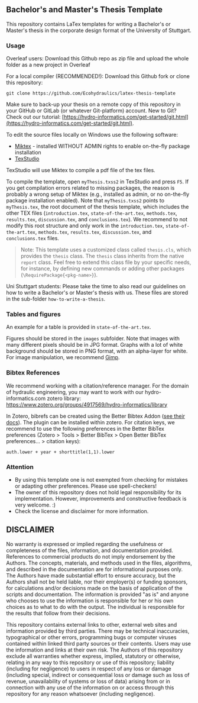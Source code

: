 ## Bachelor's and Master's Thesis Template
This repository contains LaTex templates for writing a Bachelor's or Master's thesis in the corporate design format of the University of Stuttgart. 

### Usage

Overleaf users: Download this Github repo as zip file and upload the whole folder as a new project in Overleaf

For a local compiler (RECOMMENDED!): Download this Github fork or clone this repository: 

```
git clone https://github.com/Ecohydraulics/latex-thesis-template
```

Make sure to back-up your thesis on a remote copy of this repository in your GitHub or GitLab (or whatever Git-platform) account. New to Git? Check out our tutorial: [https://hydro-informatics.com/get-started/git.html](https://hydro-informatics.com/get-started/git.html).

To edit the source files locally on Windows use the following software:

* [Miktex](https://miktex.org/) - installed WITHOUT ADMIN rights to enable on-the-fly package installation
* [TexStudio](https://www.texstudio.org/)

TexStudio will use Miktex to compile a pdf file of the tex files.

To compile the template, open `myThesis.txss2` in TexStudio and press `F5`. If you get compilation errors related to missing packages, the reason is probably a wrong setup of Miktex (e.g., installed as admin, or no on-the-fly package installation enabled). Note that `myThesis.txss2` points to `myThesis.tex`, the root document of the thesis template, which includes the other TEX files (`introduction.tex`, `state-of-the-art.tex`, `methods.tex`, `results.tex`, `discussion.tex`, and `conclusions.tex`). We recommend to not modify this root structure and only work in the `introduction.tex`, `state-of-the-art.tex`, `methods.tex`, `results.tex`, `discussion.tex`, and `conclusions.tex` files.

> Note: This template uses a customized class called `thesis.cls`, which provides the `thesis` class. The `thesis` class inherits from the native `report` class. Feel free to extend this class file by your specific needs, for instance, by defining new commands or adding other packages (`\RequirePackage{<pkg-name>}`).

Uni Stuttgart students: Please take the time to also read our guidelines on how to write a Bachelor's or Master's thesis with us. These files are stored in the sub-folder `how-to-write-a-thesis`.

### Tables and figures

An example for a table is provided in `state-of-the-art.tex`.

Figures should be stored in the `images` subfolder. Note that images with many different pixels should be in JPG format. Graphs with a lot of white background should be stored in PNG format, with an alpha-layer for white. For image manipulation, we recommend [Gimp](https://www.gimp.org).



### Bibtex References

We recommend working with a citation/reference manager. For the domain of hydraulic engineering, you may want to work with our hydro-informatics.com zotero library: https://www.zotero.org/groups/4917569/hydro-informatics/library

In Zotero, bibrefs can be created using the Better Bibtex Addon ([see their docs](https://retorque.re/zotero-better-bibtex/)). The plugin can be installed within zotero. For citation keys, we recommend to use the following preferences in the Better BibTex preferences (Zotero > Tools > Better BibTex > Open Better BibTex preferences... > citation keys):

```
auth.lower + year + shorttitle(1,1).lower
```


### Attention

* By using this template one is not exempted from checking for mistakes or adapting other preferences. Please use spell-checkers!
* The owner of this repository does not hold legal responsibility for its implementation. However, improvements and constructive feedback is very welcome. :)
* Check the license and disclaimer for more information.




## DISCLAIMER

No warranty is expressed or implied regarding the usefulness or completeness of the files, information, and documentation provided. References to commercial products do not imply endorsement by the Authors. The concepts, materials, and methods used in the files, algorithms, and described in the documentation are for informational purposes only. The Authors have made substantial effort to ensure accuracy, but the Authors shall not be held liable, nor their employer(s) or funding sponsors, for calculations and/or decisions made on the basis of application of the scripts and documentation. The information is provided "as is" and anyone who chooses to use the information is responsible for her or his own choices as to what to do with the output. The individual is responsible for the results that follow from their decisions.

This repository contains external links to other, external web sites and information provided by third parties. There may be technical inaccuracies, typographical or other errors, programming bugs or computer viruses contained within linked third party sources or their contents. Users may use the information and links at their own risk. The Authors of this repository exclude all warranties whether express, implied, statutory or otherwise, relating in any way to this repository or use of this repository; liability (including for negligence) to users in respect of any loss or damage (including special, indirect or consequential loss or damage such as loss of revenue, unavailability of systems or loss of data) arising from or in connection with any use of the information on or access through this repository for any reason whatsoever (including negligence).
